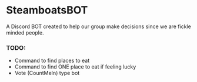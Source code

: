 # SteamboatsBOT
A Discord BOT created to help our group make decisions since we are fickle minded people.

### TODO:

- Command to find places to eat
- Command to find ONE place to eat if feeling lucky
- Vote (CountMeIn) type bot
